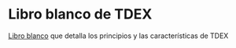 # Libro blanco de TDEX

[Libro blanco](https://github.com/TDex-network/whitepaper/blob/main/TDEXWP_V1.md) que detalla los principios y las características de TDEX
